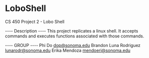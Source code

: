 # LoboShell

CS 450 Project 2 - Lobo Shell

---- Description ---- 
This project replicates a linux shell. 
It accepts commands and executes functions associated 
with those commands.

---- GROUP ----
Phi Do <dop@sonoma.edu>
Brandon Luna Rodriguez <lunarodr@sonoma.edu>
Erika Mendoza <mendoeri@sonoma.edu>
